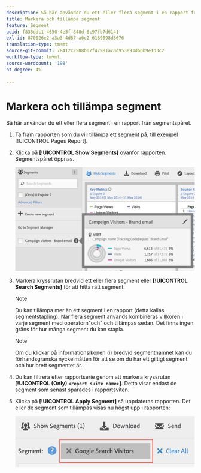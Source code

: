 ```yaml
---
description: Så här använder du ett eller flera segment i en rapport från segmentspåret.
title: Markera och tillämpa segment
feature: Segment
uuid: f835ddc1-4650-4e5f-848d-6c97fb7d6141
exl-id: 870026e2-a3a3-4d87-a6c2-6189098d3676
translation-type: tm+mt
source-git-commit: 78412c2588b07f47981ac0d953893db6b9e1d3c2
workflow-type: tm+mt
source-wordcount: '198'
ht-degree: 4%

---
```


# Markera och tillämpa segment

Så här använder du ett eller flera segment i en rapport från segmentspåret.

1. Ta fram rapporten som du vill tillämpa ett segment på, till exempel [!UICONTROL Pages Report].
1. Klicka på **[!UICONTROL Show Segments]** ovanför rapporten. Segmentspåret öppnas.

   ![](assets/segment_rail.png)

1. Markera kryssrutan bredvid ett eller flera segment eller **[!UICONTROL Search Segments]** för att hitta rätt segment.

   >[!NOTE]
   >
   >Du kan tillämpa mer än ett segment i en rapport (detta kallas segmentstapling). När flera segment används kombineras villkoren i varje segment med operatorn&quot;och&quot; och tillämpas sedan. Det finns ingen gräns för hur många segment du kan stapla.

   >[!NOTE]
   >
   >Om du klickar på informationsikonen (i) bredvid segmentnamnet kan du förhandsgranska nyckelmåtten för att se om du har ett giltigt segment och hur brett segmentet är.

1. Du kan filtrera efter rapportserie genom att markera kryssrutan **[!UICONTROL (Only) `<report suite name>`]**. Detta visar endast de segment som senast sparades i rapportsviten.
1. Klicka på **[!UICONTROL Apply Segment]** så uppdateras rapporten. Det eller de segment som tillämpas visas nu högst upp i rapporten:

   ![](assets/applied_segments.png)
